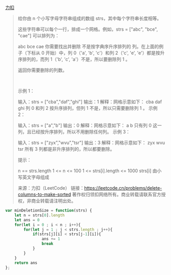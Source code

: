 [力扣](https://leetcode.cn/problems/delete-columns-to-make-sorted/)

> 给你由 n 个小写字母字符串组成的数组 strs，其中每个字符串长度相等。
> 
> 这些字符串可以每个一行，排成一个网格。例如，strs = ["abc", "bce", "cae"] 可以排列为：
> 
> abc
> bce
> cae
> 你需要找出并删除 不是按字典序升序排列的 列。在上面的例子（下标从 0 开始）中，列 0（'a', 'b', 'c'）和列 2（'c', 'e', 'e'）都是按升序排列的，而列 1（'b', 'c', 'a'）不是，所以要删除列 1 。
> 
> 返回你需要删除的列数。
> 
>  
> 
> 示例 1：
> 
> 输入：strs = ["cba","daf","ghi"]
> 输出：1
> 解释：网格示意如下：
>   cba
>   daf
>   ghi
> 列 0 和列 2 按升序排列，但列 1 不是，所以只需要删除列 1 。
> 示例 2：
> 
> 输入：strs = ["a","b"]
> 输出：0
> 解释：网格示意如下：
>   a
>   b
> 只有列 0 这一列，且已经按升序排列，所以不用删除任何列。
> 示例 3：
> 
> 输入：strs = ["zyx","wvu","tsr"]
> 输出：3
> 解释：网格示意如下：
>   zyx
>   wvu
>   tsr
> 所有 3 列都是非升序排列的，所以都要删除。
>  
> 
> 提示：
> 
> n == strs.length
> 1 <= n <= 100
> 1 <= strs[i].length <= 1000
> strs[i] 由小写英文字母组成
> 
> 来源：力扣（LeetCode）
> 链接：https://leetcode.cn/problems/delete-columns-to-make-sorted
> 著作权归领扣网络所有。商业转载请联系官方授权，非商业转载请注明出处。

```javascript
var minDeletionSize = function(strs) {
    let n = strs[0].length
    let ans = 0
    for(let i = 0 ; i < n ; i++){
        for(let j = 1 ; j < strs.length ; j++){
            if(strs[j][i] < strs[j-1][i]){
                ans += 1
                break
            }
        }
    }
    return ans
};
```


